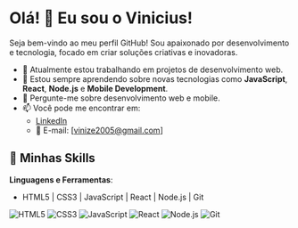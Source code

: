 # Olá! 👋 Eu sou o Vinicius!

Seja bem-vindo ao meu perfil GitHub! Sou apaixonado por desenvolvimento e tecnologia, focado em criar soluções criativas e inovadoras.

- 🔭 Atualmente estou trabalhando em projetos de desenvolvimento web.
- 🌱 Estou sempre aprendendo sobre novas tecnologias como **JavaScript**, **React**, **Node.js** e **Mobile Development**.
- 💬 Pergunte-me sobre desenvolvimento web e mobile.
- 📫 Você pode me encontrar em: 
  - [LinkedIn](https://www.linkedin.com/in/vinicius-azeredo-fran%C3%A7a-9223a6330/) 
  - 📧 E-mail: [vinize2005@gmail.com]
  
## 🚀 Minhas Skills

**Linguagens e Ferramentas**:

- HTML5 | CSS3 | JavaScript | React | Node.js | Git

![HTML5](https://img.shields.io/badge/-HTML5-E34F26?style=flat&logo=html5&logoColor=white)
![CSS3](https://img.shields.io/badge/-CSS3-1572B6?style=flat&logo=css3)
![JavaScript](https://img.shields.io/badge/-JavaScript-F7DF1E?style=flat&logo=javascript&logoColor=black)
![React](https://img.shields.io/badge/-React-61DAFB?style=flat&logo=react&logoColor=black)
![Node.js](https://img.shields.io/badge/-Node.js-339933?style=flat&logo=nodedotjs)
![Git](https://img.shields.io/badge/-Git-F05032?style=flat&logo=git&logoColor=white)


